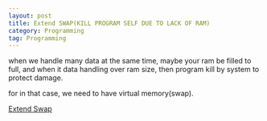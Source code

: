 ```yaml
---
layout: post
title: Extend SWAP(KILL PROGRAM SELF DUE TO LACK OF RAM)
category: Programming
tag: Programming
---
```


when we handle many data at the same time, maybe your ram be filled to full, and when it data handling over ram size, then program kill by system to protect damage.

for in that case, we need to have virtual memory(swap).

[Extend Swap](https://www.youtube.com/watch?v=HSbBl31ohjE)
